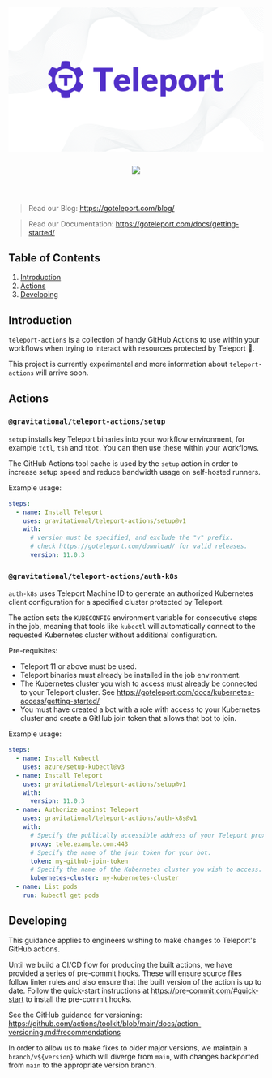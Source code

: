 <div align="center">
   <img src="./assets/img/readme-header.png" width=750/>
   <div align="center" style="padding: 25px">
      <a href="https://www.apache.org/licenses/LICENSE-2.0">
      <img src="https://img.shields.io/badge/Apache-2.0-red.svg" />
      </a>
   </div>
</div>
</br>

> Read our Blog: <https://goteleport.com/blog/>

> Read our Documentation: <https://goteleport.com/docs/getting-started/>

## Table of Contents

1. [Introduction](#introduction)
1. [Actions](#actions)
1. [Developing](#developing)

## Introduction

`teleport-actions` is a collection of handy GitHub Actions to use within your
workflows when trying to interact with resources protected by Teleport 🚀.

This project is currently experimental and more information about
`teleport-actions` will arrive soon.

## Actions

### `@gravitational/teleport-actions/setup`

`setup` installs key Teleport binaries into your workflow environment, for
example `tctl`, `tsh` and `tbot`. You can then use these within your workflows.

The GitHub Actions tool cache is used by the `setup` action in order to increase
setup speed and reduce bandwidth usage on self-hosted runners.

Example usage:

```yaml
steps:
  - name: Install Teleport
    uses: gravitational/teleport-actions/setup@v1
    with:
      # version must be specified, and exclude the "v" prefix.
      # check https://goteleport.com/download/ for valid releases.
      version: 11.0.3
```

### `@gravitational/teleport-actions/auth-k8s`

`auth-k8s` uses Teleport Machine ID to generate an authorized Kubernetes client
configuration for a specified cluster protected by Teleport.

The action sets the `KUBECONFIG` environment variable for consecutive steps in
the job, meaning that tools like `kubectl` will automatically connect to the
requested Kubernetes cluster without additional configuration.

Pre-requisites:

- Teleport 11 or above must be used.
- Teleport binaries must already be installed in the job environment.
- The Kubernetes cluster you wish to access must already be connected to your
  Teleport cluster. See
  <https://goteleport.com/docs/kubernetes-access/getting-started/>
- You must have created a bot with a role with access to your Kubernetes cluster
  and create a GitHub join token that allows that bot to join.

Example usage:

```yaml
steps:
  - name: Install Kubectl
    uses: azure/setup-kubectl@v3
  - name: Install Teleport
    uses: gravitational/teleport-actions/setup@v1
    with:
      version: 11.0.3
  - name: Authorize against Teleport
    uses: gravitational/teleport-actions/auth-k8s@v1
    with:
      # Specify the publically accessible address of your Teleport proxy.
      proxy: tele.example.com:443
      # Specify the name of the join token for your bot.
      token: my-github-join-token
      # Specify the name of the Kubernetes cluster you wish to access.
      kubernetes-cluster: my-kubernetes-cluster
  - name: List pods
    run: kubectl get pods
```

## Developing

This guidance applies to engineers wishing to make changes to Teleport's
GitHub actions.

Until we build a CI/CD flow for producing the built actions, we have provided
a series of pre-commit hooks. These will ensure source files follow linter rules
and also ensure that the built version of the action is up to date. Follow the
quick-start instructions at <https://pre-commit.com/#quick-start> to install
the pre-commit hooks.

See the GitHub guidance for versioning:
<https://github.com/actions/toolkit/blob/main/docs/action-versioning.md#recommendations>

In order to allow us to make fixes to older major versions, we maintain a
`branch/v${version}` which will diverge from `main`, with changes backported
from `main` to the appropriate version branch.
